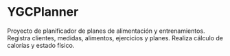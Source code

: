 # YGCPlanner
Proyecto de planificador de planes de alimentación y entrenamientos. Registra clientes, medidas, alimentos, ejercicios y planes. Realiza cálculo de calorías y estado físico.
